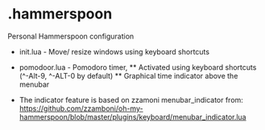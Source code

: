 # .hammerspoon
 
 Personal Hammerspoon configuration
 
 * init.lua     - Move/ resize windows using keyboard shortcuts
 * pomodoor.lua - Pomodoro timer,
 ** Activated using keyboard shortcuts (^-Alt-9, ^-ALT-0 by default)
 ** Graphical time indicator above the menubar

* The indicator feature is based on zzamoni menubar_indicator from:
      https://github.com/zzamboni/oh-my-hammerspoon/blob/master/plugins/keyboard/menubar_indicator.lua

